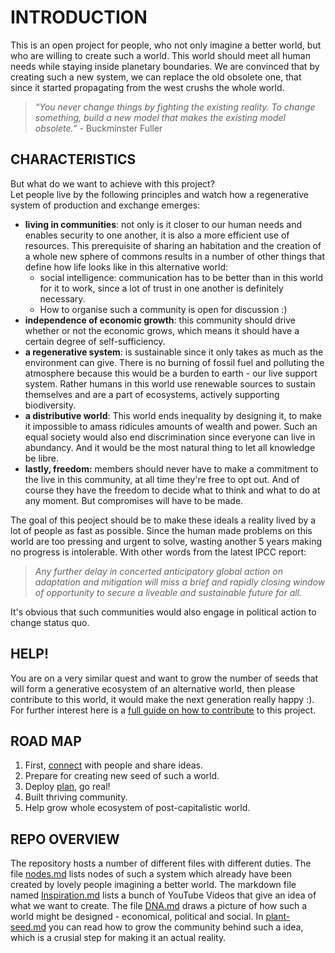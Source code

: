 # INTRODUCTION

This is an open project for people, who not only imagine a better world, but who are willing to create such a world. 
This world should meet all human needs while staying inside planetary boundaries. We are convinced that by creating such a new system, we can replace the old obsolete one, that since it started propagating from the west crushs the whole world.   
> *“You never change things by fighting the existing reality. To
change something, build a new model that makes the existing model obsolete.”* - Buckminster Fuller

## CHARACTERISTICS
But what do we want to achieve with this project?  
Let people live by the following principles and watch how a regenerative system of production and exchange emerges:

- **living in communities**: not only is it closer to our human needs and enables security to one another, it is also a more efficient use of resources. This prerequisite of sharing an habitation and the creation of a whole new sphere of commons results in a number of other things that define how life looks like in this alternative world:
  - social intelligence: communication has to be better than in this world for it to work, since a lot of trust in one another is definitely necessary.
  - How to organise such a community is open for discussion :)
- **independence of economic growth**: this community should drive whether or not the economic grows, which means it should have a certain degree of self-sufficiency.
- **a regenerative system**: is sustainable since it only takes as much as the environment can give. There is no burning of fossil fuel and polluting the atmosphere because this would be a burden to earth - our live support system. Rather humans in this world use renewable sources to sustain themselves and are a part of ecosystems, actively supporting biodiversity.
- **a distributive world**: This world ends inequality by designing it, to make it impossible to amass ridicules amounts of wealth and power. Such an equal society would also end discrimination since everyone can live in abundancy. And it would be the most natural thing to let all knowledge be libre.
- **lastly, freedom:** members should never have to make a commitment to the live in this community, at all time they're free to opt out. And of course they have the freedom to decide what to think and what to do at any moment. But compromises will have to be made.

The goal of this peoject should be to make these ideals a reality lived by a lot of people as fast as possible. Since the human made problems on this world are too pressing and urgent to solve, wasting another 5 years making no progress is intolerable. With other words from the latest IPCC report:
  > *Any further delay in concerted anticipatory global action on adaptation and mitigation will miss a brief and rapidly closing window of opportunity to secure a liveable and sustainable future for all.*
 
 It's obvious that such communities would also engage in political action to change status quo.

## HELP!

You are on a very similar quest and want to grow the number of seeds that will form a generative ecosystem of an alternative world, then please contribute to this world, it would make the next generation really happy :). For further interest here is a [full guide on how to contribute](https://github.com/protoporos/alternative-world/wiki/How-to-contribute) to this project.

## ROAD MAP

1. First, [connect](plant-seed.md) with people and share ideas.
1. Prepare for creating new seed of such a world.
1. Deploy [plan](DNA.md), go real!
1. Built thriving community.
1. Help grow whole ecosystem of post-capitalistic world.

## REPO OVERVIEW

The repository hosts a number of different files with different duties. The file [nodes.md](https://github.com/protoporos/alternative-world/blob/main/nodes.md) 
lists nodes of such a system which already have been created by lovely people imagining a better world.  The markdown file named [Inspiration.md](Inspiration.md) lists a bunch of YouTube Videos that give an idea of what we want to create. The file [DNA.md](DNA.md) draws a picture of how such a world might be designed - economical, political and social. In [plant-seed.md](plant-seed.md) you can read how to grow the community behind such a idea, which is a crusial step for making it an actual reality.

